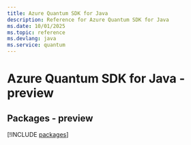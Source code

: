 ```yaml
---
title: Azure Quantum SDK for Java
description: Reference for Azure Quantum SDK for Java
ms.date: 10/01/2025
ms.topic: reference
ms.devlang: java
ms.service: quantum
---
```

# Azure Quantum SDK for Java - preview
## Packages - preview
[!INCLUDE [packages](quantum-index.md)]